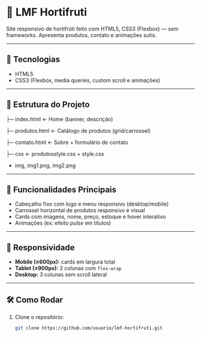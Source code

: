 # 🥗 LMF Hortifruti

Site responsivo de hortifrúti feito com HTML5, CSS3 (Flexbox) — sem frameworks. Apresenta produtos, contato e animações sutis.

---

## 🔧 Tecnologias
- HTML5
- CSS3 (Flexbox, media queries, custom scroll e animações)

---

## 📁 Estrutura do Projeto

├─ index.html ← Home (banner, descrição)

├─ produtos.html ← Catálogo de produtos (grid/carrossel)

├─ contato.html ← Sobre + formulário de contato

├─ css ← produtosstyle.css + style.css

- img, img1.png, img2.png


---

## 🚀 Funcionalidades Principais
- Cabeçalho fixo com logo e menu responsivo (desktop/mobile)
- Carrossel horizontal de produtos responsivo e visual
- Cards com imagens, nome, preço, estoque e hover interativo
- Animações (ex: efeito *pulse* em títulos)

---

## 📱 Responsividade
- **Mobile (≤600px):** cards em largura total
- **Tablet (≤900px):** 2 colunas com `flex-wrap`
- **Desktop:** 3 colunas sem scroll lateral

---

## 🛠️ Como Rodar
1. Clone o repositório:
   ```bash
   git clone https://github.com/usuario/lmf-hortifruti.git
